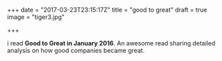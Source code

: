 +++
date = "2017-03-23T23:15:17Z"
title = "good to great"
draft = true
image = "tiger3.jpg"

+++

i read **Good to Great in January 2016**. An awesome read sharing detailed analysis on how good companies became great.
